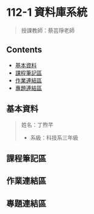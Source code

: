# 112-1 資料庫系統
>授課教師：蔡芸琤老師

## Contents
* [基本資料](#基本資料)
* [課程筆記區](#課程筆記區)
* [作業連結區](#作業連結區)
* [專題連結區](#專題連結區)

## 基本資料
> 姓名：丁煦芊
> * 系級：科技系三年級

## 課程筆記區

## 作業連結區

## 專題連結區
